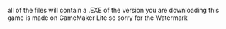 all of the files will contain a .EXE of the version you are downloading this game is made on GameMaker Lite so sorry for the Watermark
